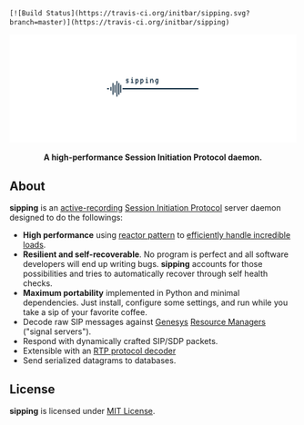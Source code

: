     [![Build Status](https://travis-ci.org/initbar/sipping.svg?branch=master)](https://travis-ci.org/initbar/sipping)

![](./.docs/assets/cover.png)

<div align="center">
  <p><strong>A high-performance Session Initiation Protocol daemon.</strong></p>
</div>

## About

**sipping** is an [active-recording](https://en.wikipedia.org/wiki/VoIP_recording) [Session Initiation Protocol](https://www.ietf.org/rfc/rfc3261.txt) server daemon designed to do the followings:

- **High performance** using [reactor pattern](https://en.wikipedia.org/wiki/Reactor_pattern) to [efficiently handle incredible loads](#case-study).
- **Resilient and self-recoverable**. No program is perfect and all software developers will end up writing bugs. **sipping** accounts for those possibilities and tries to automatically recover through self health checks.
- **Maximum portability** implemented in Python and minimal dependencies. Just install, configure some settings, and run while you take a sip of your favorite coffee.
- Decode raw SIP messages against [Genesys](https://www.genesys.com) [Resource Managers](https://docs.genesys.com/Documentation/GVP/85/GDG/GCRM) ("signal servers").
- Respond with dynamically crafted SIP/SDP packets.
- Extensible with an [RTP protocol decoder]()
- Send serialized datagrams to databases.

## License

**sipping** is licensed under [MIT License](./LICENSE).
